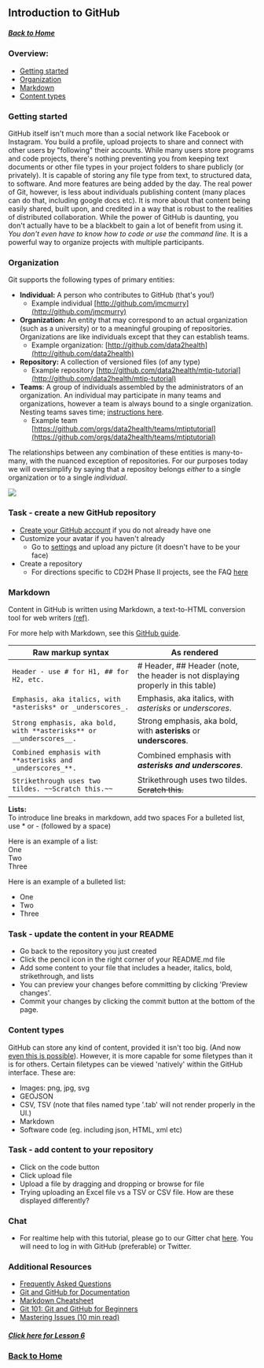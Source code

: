 ## Introduction to GitHub
##### [Back to Home](https://github.com/jamesaoverton/obook)
### Overview:
- [Getting started](#getting-started)
- [Organization](#organization)
- [Markdown](#markdown)
- [Content types](#content)

### Getting started

GitHub itself isn't much more than a social network like Facebook or Instagram. You build a profile, upload projects to share and connect with other users by "following" their accounts. While many users store programs and code projects, there's nothing preventing you from keeping text documents or other file types in your project folders to share publicly (or privately). It is capable of storing any file type from text, to structured data, to software. And more features are being added by the day. The real power of Git, however, is less about individuals publishing content (many places can do that, including google docs etc). It is more about that content being easily shared, built upon, and credited in a way that is robust to the realities of distributed collaboration. While the power of GitHub is daunting, you don't actually have to be a blackbelt to gain a lot of benefit from using it. *You don't even have to know how to code or use the command line.* It is a powerful way to organize projects with multiple participants.

### Organization

Git supports the following types of primary entities:

- **Individual:** A person who contributes to GitHub (that's you!) 
  - Example individual [http://github.com/jmcmurry](http://github.com/jmcmurry)
- **Organization:** An entity that may correspond to an actual organization (such as a university) or to a meaningful grouping of repositories. Organizations are like individuals except that they can establish teams. 
  - Example organization: [http://github.com/data2health](http://github.com/data2health)
- **Repository:** A collection of versioned files (of any type)
  - Example repository [http://github.com/data2health/mtip-tutorial](http://github.com/data2health/mtip-tutorial)
- **Teams**: A group of individuals assembled by the administrators of an organization. An individual may participate in many teams and organizations, however a team is always bound to a single organization. Nesting teams saves time; [instructions here](https://github.blog/2017-06-13-nested-teams-add-depth-to-your-team-structure/).
  - Example team [https://github.com/orgs/data2health/teams/mtiptutorial](https://github.com/orgs/data2health/teams/mtiptutorial)

The relationships between any combination of these entities is many-to-many, with the nuanced exception of repositories.
For our purposes today we will oversimplify by saying that a repositoy belongs *either* to a single organization or to a single *individual*.

![](../howto/images/github-organizations-teams-repos.png)

### Task - create a new GitHub repository
- [Create your GitHub account](https://github.com/join) if you do not already have one
- Customize your avatar if you haven't already
	- Go to [settings](https://github.com/settings/profile) and upload any picture (it doesn't have to be your face)
- Create a repository 
	- For directions specific to CD2H Phase II projects, see the FAQ [here](https://docs.google.com/document/d/1UNNxrOpHm7B9hw2Xn2JP_O1DYa7tCHx8OYEC1r0YAyU/edit#)

### Markdown

Content in GitHub is written using Markdown, a text-to-HTML conversion tool for web writers [(ref)](https://kirkstrobeck.github.io/whatismarkdown.com/).

For more help with Markdown, see this [GitHub guide](https://help.github.com/categories/writing-on-github/).

| Raw markup syntax | As rendered |
|-------------|------------|
|`Header - use # for H1, ## for H2, etc.`|# Header, ## Header (note, the header is not displaying properly in this table)|
|`Emphasis, aka italics, with *asterisks* or _underscores_.`|Emphasis, aka italics, with *asterisks* or _underscores_.|
|`Strong emphasis, aka bold, with **asterisks** or __underscores__.`|Strong emphasis, aka bold, with **asterisks** or __underscores__.
|`Combined emphasis with **asterisks and _underscores_**.`|Combined emphasis with **_asterisks and underscores_**.|
|`Strikethrough uses two tildes. ~~Scratch this.~~` | Strikethrough uses two tildes. ~~Scratch this.~~ |

**Lists:**  
To introduce line breaks in markdown, add two spaces
For a bulleted list, use * or - (followed by a space)

Here is an example of a list:  
One  
Two  
Three  

Here is an example of a bulleted list:
- One
- Two
- Three

### Task - update the content in your README
- Go back to the repository you just created
- Click the pencil icon in the right corner of your README.md file
- Add some content to your file that includes a header, italics, bold, strikethrough, and lists
- You can preview your changes before committing by clicking 'Preview changes'.
- Commit your changes by clicking the commit button at the bottom of the page.

### Content types

GitHub can store any kind of content, provided it isn't too big. (And now [even this is possible](https://git-lfs.github.com/)).
However, it is more capable for some filetypes than it is for others. Certain filetypes can be viewed 'natively' within the GitHub interface. These are:

- Images: png, jpg, svg
- GEOJSON
- CSV, TSV (note that files named type '.tab' will not render properly in the UI.)
- Markdown
- Software code (eg. including json, HTML, xml etc)

### Task - add content to your repository
- Click on the code button
- Click upload file
- Upload a file by dragging and dropping or browse for file
- Trying uploading an Excel file vs a TSV or CSV file. How are these displayed differently?

### Chat
- For realtime help with this tutorial, please go to our Gitter chat [here](https://gitter.im/tis-lab/MTIP-tutorial?utm_source=share-link&utm_medium=link&utm_campaign=share-link). You will need to log in with GitHub (preferable) or Twitter.

### Additional Resources
- [Frequently Asked Questions](https://docs.google.com/document/d/1UNNxrOpHm7B9hw2Xn2JP_O1DYa7tCHx8OYEC1r0YAyU/edit#)
- [Git and GitHub for Documentation](http://www.slideshare.net/annegentle/git-and-github-for-documentation)
- [Markdown Cheatsheet](https://github.com/adam-p/markdown-here/wiki/Markdown-Cheatsheet)
- [Git 101: Git and GitHub for Beginners](http://www.slideshare.net/HubSpot/git-101-git-and-github-for-beginners)
- [Mastering Issues (10 min read)](https://guides.github.com/features/issues/)


##### [Click here for Lesson 6](https://data2health.github.io/mtip-tutorial/lessons/Lesson6.html) 
### [Back to Home](../index.md)

